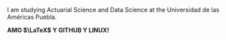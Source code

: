 I am studying Actuarial Science and Data Science at the Universidad de las Américas Puebla.  

**AMO $\LaTeX$ Y GITHUB Y LINUX!**
